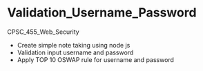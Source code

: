 # Validation_Username_Password

CPSC_455_Web_Security 
- Create simple note taking using node js 
- Validation input username and password
- Apply TOP 10 OSWAP rule for username and password 
